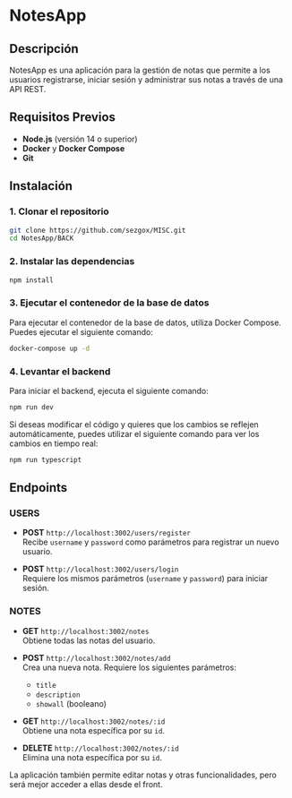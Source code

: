 # NotesApp

## Descripción
NotesApp es una aplicación para la gestión de notas que permite a los usuarios registrarse, iniciar sesión y administrar sus notas a través de una API REST. 

## Requisitos Previos
- **Node.js** (versión 14 o superior)
- **Docker** y **Docker Compose**
- **Git**

## Instalación

### 1. Clonar el repositorio
```bash
git clone https://github.com/sezgox/MISC.git
cd NotesApp/BACK
```
### 2. Instalar las dependencias
```bash
npm install
```
### 3. Ejecutar el contenedor de la base de datos
Para ejecutar el contenedor de la base de datos, utiliza Docker Compose. Puedes ejecutar el siguiente comando:

```bash
docker-compose up -d
```
### 4. Levantar el backend
Para iniciar el backend, ejecuta el siguiente comando:

```bash
npm run dev
```
Si deseas modificar el código y quieres que los cambios se reflejen automáticamente, puedes utilizar el siguiente comando para ver los cambios en tiempo real:
```bash
npm run typescript
```
## Endpoints

### USERS
- **POST** `http://localhost:3002/users/register`  
  Recibe `username` y `password` como parámetros para registrar un nuevo usuario.

- **POST** `http://localhost:3002/users/login`  
  Requiere los mismos parámetros (`username` y `password`) para iniciar sesión.

### NOTES
- **GET** `http://localhost:3002/notes`  
  Obtiene todas las notas del usuario.

- **POST** `http://localhost:3002/notes/add`  
  Crea una nueva nota. Requiere los siguientes parámetros:  
  - `title`
  - `description`
  - `showall` (booleano)

- **GET** `http://localhost:3002/notes/:id`  
  Obtiene una nota específica por su `id`.

- **DELETE** `http://localhost:3002/notes/:id`  
  Elimina una nota específica por su `id`.

La aplicación también permite editar notas y otras funcionalidades, pero será mejor acceder a ellas desde el front.
